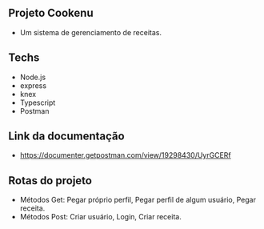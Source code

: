 ## Projeto Cookenu
- Um sistema de gerenciamento de receitas.

## Techs
- Node.js
- express
- knex
- Typescript
- Postman

## Link da documentação
- https://documenter.getpostman.com/view/19298430/UyrGCERf


## Rotas do projeto
- Métodos Get: Pegar próprio perfil, Pegar perfil de algum usuário, Pegar receita.
- Métodos Post: Criar usuário, Login, Criar receita.

